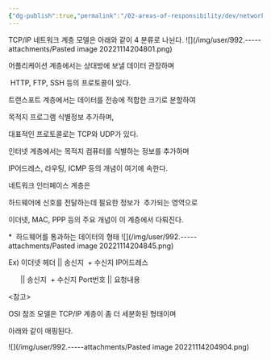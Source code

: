 ```yaml
---
{"dg-publish":true,"permalink":"/02-areas-of-responsibility/dev/network-and-infrastructure//","tags":["dev","network","osi"],"noteIcon":""}
---
```


TCP/IP 네트워크 계층 모델은 아래와 같이 4 분류로 나뉜다.
![](/img/user/992.-----attachments/Pasted image 20221114204801.png)


어플리케이션 계층에서는 상대방에 보낼 데이터 관장하며

 HTTP, FTP, SSH 등의 프로토콜이 있다.

트랜스포트 계층에서는 데이터를 전송에 적합한 크기로 분할하여

목적지 프로그램 식별정보 추가하며,

대표적인 프로토콜로는 TCP와 UDP가 있다.

인터넷 계층에서는 목적지 컴퓨터를 식별하는 정보를 추가하며

IP어드레스, 라우팅, ICMP 등의 개념이 여기에 속한다.

네트워크 인터페이스 계층은

하드웨어에 신호를 전달하는데 필요한 정보가  추가되는 영역으로

이더넷, MAC, PPP 등의 주요 개념이 이 계층에서 다뤄진다.

*  하드웨어를 통과하는 데이터의 형태
![](/img/user/992.-----attachments/Pasted image 20221114204845.png)

Ex) 이더넷 헤더 || 송신지  + 수신지 IP어드레스

      || 송신지  + 수신지 Port번호 || 요청내용

<참고>

OSI 참조 모델은 TCP/IP 계층이 좀 더 세분화된 형태이며

아래와 같이 매핑된다.

![](/img/user/992.-----attachments/Pasted image 20221114204904.png)